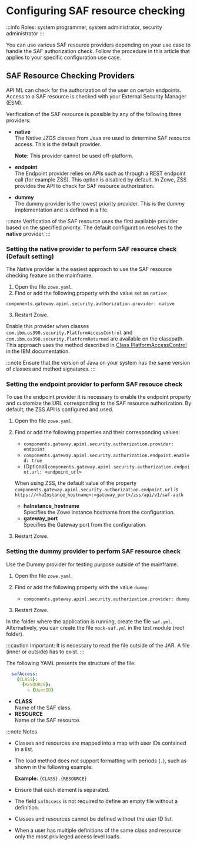 # Configuring SAF resource checking 

:::info Roles: system programmer, system administrator, security administrator
:::

You can use various SAF resource providers depending on your use case to handle the SAF authorization check. Follow the procedure in this article that applies to your specific configuration use case. 

## SAF Resource Checking Providers 

API ML can check for the authorization of the user on certain endpoints. Access to a SAF resource is checked with your External Security Manager (ESM).

Verification of the SAF resource is possible by any of the following three providers:

- **native**  
  The Native JZOS classes from Java are used to determine SAF resource access. This is the default provider.

  **Note:** This provider cannot be used off-platform.

- **endpoint**  
The Endpoint provider relies on APIs such as through a REST endpoint call (for example ZSS). This option is disabled by default. In Zowe, ZSS provides the API to check for SAF resource authorization.

- **dummy**  
The dummy provider is the lowest priority provider. This is the dummy implementation and is defined in a file.

:::note
Verification of the SAF resource uses the first available provider based on the specified priority. The default configuration resolves to the **native** provider. 
:::

### Setting the native provider to perform SAF resource check (Default setting) 

The Native provider is the easiest approach to use the SAF resource checking feature on the mainframe.

1. Open the file `zowe.yaml`.
2. Find or add the following property with the value set as `native`:
  ```
  components.gateway.apiml.security.authorization.provider: native
  ```

3. Restart Zowe.

Enable this provider when classes `com.ibm.os390.security.PlatformAccessControl` and `com.ibm.os390.security.PlatformReturned`
are available on the classpath. This approach uses the method described in [Class PlatformAccessControl](https://www.ibm.com/support/knowledgecenter/SSYKE2_8.0.0/com.ibm.java.zsecurity.api.80.doc/com.ibm.os390.security/com/ibm/os390/security/PlatformAccessControl.html?view=kc#checkPermission-java.lang.String-java.lang.String-java.lang.String-int-) in the IBM documentation.

:::note
Ensure that the version of Java on your system has the same version of classes and method signatures.
:::

### Setting the endpoint provider to perform SAF resouce check

To use the endpoint provider it is necessary to enable the endpoint property and customize the URL corresponding to the SAF resource authorization. By default, the ZSS API is configured and used.

1. Open the file `zowe.yaml`.
2. Find or add the following properties and their corresponding values:
   - `components.gateway.apiml.security.authorization.provider: endpoint` 
   - `components.gateway.apiml.security.authorization.endpoint.enabled: true`
   - (Optional)`components.gateway.apiml.security.authorization.endpoint.url: <endpoint_url>`
  
   When using ZSS, the default value of the property
   `components.gateway.apiml.security.authorization.endpoint.url` is `https://<haInstance_hostname>:<gateway_port>/zss/api/v1/saf-auth`

   - **haInstance_hostname**  
     Specifies the Zowe instance hostname from the configuration.
   - **gateway_port**  
     Specifies the Gateway port from the configuration.
   
3. Restart Zowe.

###  Setting the dummy provider to perform SAF resource check

Use the Dummy provider for testing purpose outside of the mainframe.

1. Open the file `zowe.yaml`.
2. Find or add the following property with the value `dummy`:
    - `components.gateway.apiml.security.authorization.provider: dummy`

3. Restart Zowe.

In the folder where the application is running, create the file `saf.yml`. Alternatively, you can create the file `mock-saf.yml` in the test module (root folder). 

:::caution Important:
It is necessary to read the file outside of the JAR. A file (inner or outside) has to exist.
:::

The following YAML presents the structure of the file:

```yaml
  safAccess:
    {CLASS}:
      {RESOURCE}:
        - {UserID}
```
- **CLASS**  
  Name of the SAF class.
- **RESOURCE**  
  Name of the SAF resource.

:::note Notes
- Classes and resources are mapped into a map with user IDs contained in a list.
- The load method does not support formatting with periods (`.`), such as shown in the following example:  
  
  **Example:** `{CLASS}.{RESOURCE}`
- Ensure that each element is separated.
- The field `safAccess` is not required to define an empty file without a definition.
- Classes and resources cannot be defined without the user ID list.
- When a user has multiple definitions of the same class and resource only the most privileged access level loads.


